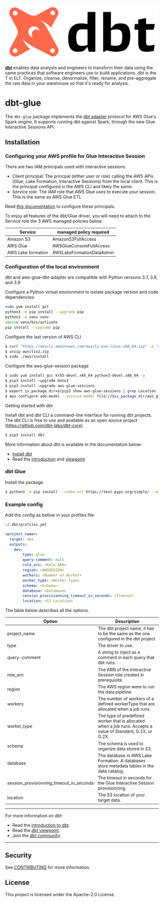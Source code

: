 <p align="center">
  <img src="/etc/dbt-logo-full.svg" alt="dbt logo" width="500"/>
</p>

**[dbt](https://www.getdbt.com/)** enables data analysts and engineers to transform their data using the same practices that software engineers use to build applications.
dbt is the T in ELT. Organize, cleanse, denormalize, filter, rename, and pre-aggregate the raw data in your warehouse so that it's ready for analysis.

# dbt-glue

The `dbt-glue` package implements the [dbt adapter](https://docs.getdbt.com/docs/contributing/building-a-new-adapter) protocol for AWS Glue's Spark engine. 
It supports running dbt against Spark, through the new Glue Interactive Sessions API.



## Installation

### Configuring your AWS profile for Glue Interactive Session
There are two IAM principals used with interactive sessions.
- Client principal: The princpal (either user or role) calling the AWS APIs (Glue, Lake Formation, Interactive Sessions)
from the local client. This is the principal configured in the AWS CLI and likely the same.
- Service role: The IAM role that AWS Glue uses to execute your session. This is the same as AWS Glue
ETL.

Read [this documentation](https://docs.aws.amazon.com/glue/latest/dg/glue-is-security.html) to configure these principals.

To enjoy all features of the dbt/Glue driver, you will need to attach to the Service role the 3 AWS managed policies below:

| Service  | managed policy required  |
|---|---|
| Amazon S3 | AmazonS3FullAccess |
| AWS Glue | AWSGlueConsoleFullAccess |
| AWS Lake formation | AWSLakeFormationDataAdmin |

### Configuration of the local environment

dbt and aws-glue-dbt-adapter are compatible with Python versions 3.7, 3.8, and 3.9

Configure a Python virtual environment to isolate package version and code dependencies:

```bash
sudo yum install git
python3 -m pip install --upgrade pip
python3 -m venv venv
source venv/bin/activate
pip install --upgrade pip
```

Configure the last version of AWS CLI

```bash
$ curl "https://awscli.amazonaws.com/awscli-exe-linux-x86_64.zip" -o "awscliv2.zip"
$ unzip awscliv2.zip
$ sudo ./aws/install
```

Configure the aws-glue-session package

```bash
$ sudo yum install gcc krb5-devel.x86_64 python3-devel.x86_64 -y
$ pip3 install —upgrade boto3
$ pip3 install —upgrade aws-glue-sessions
$ export is_package_dir=$(pip3 show aws-glue-sessions | grep Location | awk '{print $2}')
$ aws configure add-model --service-model file://$is_package_dir/aws_glue_interactive_sessions_kernel/service-2.json —service-name glue
```


Getting started with dbt

Install dbt and dbt CLI a command-line interface for running dbt projects. The dbt CLI is free to use and available as an open source project (https://github.com/dbt-labs/dbt-core).

```bash
$ pip3 install dbt
```

More information about dbt is available in the documentation below:

- [Install dbt](https://docs.getdbt.com/docs/installation)
- Read the [introduction](https://docs.getdbt.com/docs/introduction/) and [viewpoint](https://docs.getdbt.com/docs/about/viewpoint/)

### dbt Glue
Install the package
```bash
$ python3 -m pip install --index-url https://test.pypi.org/simple/ --extra-index-url https://pypi.org/simple/ aws-glue-dbt-adapter
```

### Example config
Add the config as bellow in your profiles file: 
```bash
~/.dbt/profiles.yml
```

```yaml
<project_name>:
  target: dev
  outputs:
    dev:
        type: glue
        query-comment: null
        role_arn: <Role ARN>
        region: <AWSREGION>
        workers: <Number of Worker>
        worker_type: <Worker Type>
        schema: <Schema>
        database: <Database>
        session_provisionning_timeout_in_seconds: <Timeout>
        location: <S3 Location>
```
The table below describes all the options.

|Option	|Description	|
|---|---|
|project_name |	The dbt project name, it has to be the same as the one configured in the dbt project	|
|type	|The driver to use.	|
|query-comment	|A string to inject as a comment in each query that dbt runs. 	|
|role_arn	|The ARN of the Interactive Session role created in prerequisite.	|
|region	|The AWS region were to run the data pipeline	|
|workers	|The number of workers of a defined workerType that are allocated when a job runs.	|
|worker_type	|The type of predefined worker that is allocated when a job runs. Accepts a value of Standard, G.1X, or G.2X.	|
|schema	|The schema is used to organize data stored in S3.	|
|database	|The database in AWS Lake Formation. A databases store metadata tables in the data catalog.	|
|session_provisionning_timeout_in_seconds	|The timeout in seconds for the Glue Interactive Session provisionning.	|
|location	|The S3 location of your target data.|	

---
For more information on dbt:
- Read the [introduction to dbt](https://docs.getdbt.com/docs/introduction).
- Read the [dbt viewpoint](https://docs.getdbt.com/docs/about/viewpoint).
- Join the [dbt community](http://community.getdbt.com/).
---

## Security

See [CONTRIBUTING](CONTRIBUTING.md#security-issue-notifications) for more information.

## License

This project is licensed under the Apache-2.0 License.
